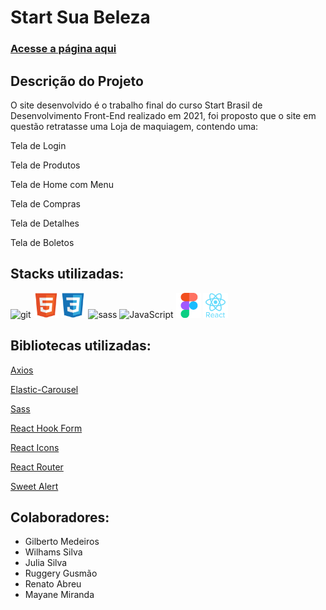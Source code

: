 # Start Sua Beleza
### <a href="https://projeto-final-start.vercel.app" target="_blank">Acesse a página aqui</a>

## Descrição do Projeto
<p>O site desenvolvido é o trabalho final do curso Start Brasil de Desenvolvimento Front-End realizado em 2021, foi proposto que o site em questão retratasse uma Loja de maquiagem, contendo uma:</p>
<p>Tela de Login</p>
<p>Tela de Produtos</p>
<p>Tela de Home com Menu</p>
<p>Tela de Compras</p>
<p>Tela de Detalhes</p>
<p>Tela de Boletos</p>

## Stacks utilizadas: 
<p>
<img alt="git" width="40" height="40" src="https://www.vectorlogo.zone/logos/git-scm/git-scm-icon.svg">
<img alt="html5" height="40" width="40" src="https://raw.githubusercontent.com/devicons/devicon/master/icons/html5/html5-original.svg">
<img alt="css3" height="40" width="40" src="https://raw.githubusercontent.com/devicons/devicon/master/icons/css3/css3-original.svg">
<img alt="sass" height="40" width="40" src="https://cdn.jsdelivr.net/gh/devicons/devicon/icons/sass/sass-original.svg">
<img alt="JavaScript" height="40 width="40" src="https://upload.wikimedia.org/wikipedia/commons/9/99/Unofficial_JavaScript_logo_2.svg">
<img alt="figma" height="40" width="40" src="https://raw.githubusercontent.com/devicons/devicon/master/icons/figma/figma-original.svg">
<img alt="react" width="40" height="40" src="https://raw.githubusercontent.com/devicons/devicon/master/icons/react/react-original-wordmark.svg">
</p>
                                                                                                                                               
## Bibliotecas utilizadas:
<p><a href="https://www.npmjs.com/package/axios" target="_blank">Axios</a><p/>
<p><a href="https://www.npmjs.com/package/react-elastic-carousel" target="_blank">Elastic-Carousel</a><p/>
<p><a href="https://www.npmjs.com/package/node-sass" target="_blank">Sass</a><p/>
<p><a href="https://www.npmjs.com/package/react-hook-form" target="_blank">React Hook Form</a><p/>
<p><a href="https://react-icons.github.io/react-icons/" target="_blank">React Icons</a><p/>
<p><a href="https://www.npmjs.com/package/react-router" target="_blank">React Router</a><p/>                                                                     
<p><a href="https://sweetalert.js.org/docs/" target="_blank">Sweet Alert</a><p/>

## Colaboradores: 

* Gilberto Medeiros 
* Wilhams Silva 
* Julia Silva
* Ruggery Gusmão 
* Renato Abreu 
* Mayane Miranda
